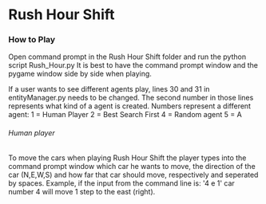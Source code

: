 # Rush Hour Shift

### How to Play

Open command prompt in the Rush Hour Shift folder and run the python script Rush_Hour.py
It is best to have the command prompt window and the pygame window side by side when playing.


If a user wants to see different agents play, lines 30 and 31 in entityManager.py needs to be changed. The second number in those lines represents what kind of a agent is created. Numbers represent a different agent:
1 = Human Player
2 = Best Search First
4 = Random agent
5 = A




###### Human player

To move the cars when playing Rush Hour Shift the player types into the command prompt window which car he wants to move, the direction of the car (N,E,W,S) and how far that car should move, respectively and seperated by spaces. 
Example, if the input from the command line is: '4 e 1' car number 4 will move 1 step to the east (right).

